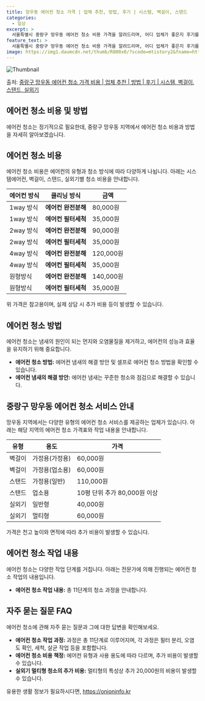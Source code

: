 ```yaml
---
title: 망우동 에어컨 청소 가격 | 업체 추천, 방법, 후기 | 시스템, 벽걸이, 스탠드
categories:
  - 일상
excerpt: >
  서울특별시 중랑구 망우동 에어컨 청소 비용 가격을 알려드리며, 어디 업체가 좋은지 후기를 통해 알아보겠습니다. 현재 글에서는 시스템, 벽걸이, 스탠드, 실외기 각각에 대해 청소 비용이 나와 있으니 참고하시면 되겠습니다. 에어컨 분해 청소 방법 보기 👈 클릭셀프 에어컨 청소 방법 보기👈 클릭중랑구 망우동 에어컨 청소 비용시스템에어컨 방식클리닝방식금액1way 방식에어컨 완전분해80,000원1way 방식에어컨 필터세척35,000원2way 방식에어컨 완전분해90,000원2way 방식에어컨 필터세척35,000원4way 방식에어컨 완전분해120,000원4way 방식에어컨 필터세척35,000원원형방식에어컨 완전분해140,000원원형방식에어컨 필터세척35,000원에어컨 청소 견적 샘플 보기 👈 클릭에어컨 냄새의 원인에..
feature_text: >
  서울특별시 중랑구 망우동 에어컨 청소 비용 가격을 알려드리며, 어디 업체가 좋은지 후기를 통해 알아보겠습니다. 현재 글에서는 시스템, 벽걸이, 스탠드, 실외기 각각에 대해 청소 비용이 나와 있으니 참고하시면 되겠습니다. 에어컨 분해 청소 방법 보기 👈 클릭셀프 에어컨 청소 방법 보기👈 클릭중랑구 망우동 에어컨 청소 비용시스템에어컨 방식클리닝방식금액1way 방식에어컨 완전분해80,000원1way 방식에어컨 필터세척35,000원2way 방식에어컨 완전분해90,000원2way 방식에어컨 필터세척35,000원4way 방식에어컨 완전분해120,000원4way 방식에어컨 필터세척35,000원원형방식에어컨 완전분해140,000원원형방식에어컨 필터세척35,000원에어컨 청소 견적 샘플 보기 👈 클릭에어컨 냄새의 원인에..
image: https://img1.daumcdn.net/thumb/R800x0/?scode=mtistory2&fname=https%3A%2F%2Fblog.kakaocdn.net%2Fdn%2FbcQW85%2FbtsHw4lTk2X%2FVedFMZgoDm5FmcvLNwlp50%2Fimg.webp
---
```


![Thumbnail](https://img1.daumcdn.net/thumb/R800x0/?scode=mtistory2&fname=https%3A%2F%2Fblog.kakaocdn.net%2Fdn%2FbcQW85%2FbtsHw4lTk2X%2FVedFMZgoDm5FmcvLNwlp50%2Fimg.webp)

<p>출처: <a href="https://onioninfo.kr/entry/%EC%A4%91%EB%9E%91%EA%B5%AC-%EB%A7%9D%EC%9A%B0%EB%8F%99-%EC%97%90%EC%96%B4%EC%BB%A8-%EC%B2%AD%EC%86%8C-%EA%B0%80%EA%B2%A9-%EB%B9%84%EC%9A%A9-%EC%97%85%EC%B2%B4-%EC%B6%94%EC%B2%9C-%EB%B0%A9%EB%B2%95-%ED%9B%84%EA%B8%B0-%EC%8B%9C%EC%8A%A4%ED%85%9C-%EB%B2%BD%EA%B1%B8%EC%9D%B4-%EC%8A%A4%ED%83%A0%EB%93%9C-%EC%8B%A4%EC%99%B8%EA%B8%B0" rel="dofollow">중랑구 망우동 에어컨 청소 가격 비용 | 업체 추천 | 방법 | 후기 | 시스템, 벽걸이, 스탠드, 실외기</a> </p>

## 에어컨 청소 비용 및 방법

에어컨 청소는 정기적으로 필요한데, 중랑구 망우동 지역에서 에어컨 청소 비용과 방법을 자세히 알아보겠습니다.

## 에어컨 청소 비용

에어컨 청소 비용은 에어컨의 유형과 청소 방식에 따라 다양하게 나뉩니다. 아래는 시스템에어컨, 벽걸이, 스탠드, 실외기별 청소 비용을
안내합니다.

에어컨 방식 | 클리닝 방식 | 금액  
---|---|---  
1way 방식 | **에어컨 완전분해** | 80,000원  
1way 방식 | **에어컨 필터세척** | 35,000원  
2way 방식 | **에어컨 완전분해** | 90,000원  
2way 방식 | **에어컨 필터세척** | 35,000원  
4way 방식 | **에어컨 완전분해** | 120,000원  
4way 방식 | **에어컨 필터세척** | 35,000원  
원형방식 | **에어컨 완전분해** | 140,000원  
원형방식 | **에어컨 필터세척** | 35,000원  
  
위 가격은 참고용이며, 실제 상담 시 추가 비용 등이 발생할 수 있습니다.

## 에어컨 청소 방법

에어컨 청소는 냄새의 원인이 되는 먼지와 오염물질을 제거하고, 에어컨의 성능과 효율을 유지하기 위해 중요합니다.

  * **에어컨 청소 방법:** 에어컨 냄새의 해결 방안 및 셀프로 에어컨 청소 방법을 확인할 수 있습니다.
  * **에어컨 냄새의 해결 방안:** 에어컨 냄새는 꾸준한 청소와 점검으로 해결할 수 있습니다.

## 중랑구 망우동 에어컨 청소 서비스 안내

망우동 지역에서는 다양한 유형의 에어컨 청소 서비스를 제공하는 업체가 있습니다. 아래는 해당 지역의 에어컨 청소 가격표와 작업 내용을
안내합니다.

유형 | 용도 | 가격  
---|---|---  
벽걸이 | 가정용(가정용) | 60,000원  
벽걸이 | 가정용(업소용) | 60,000원  
스탠드 | 가정용(일반) | 110,000원  
스탠드 | 업소용 | 10평 단위 추가 80,000원 이상  
실외기 | 일반형 | 40,000원  
실외기 | 멀티형 | 60,000원  
  
가격은 천고 높이와 면적에 따라 추가 비용이 발생할 수 있습니다.

## 에어컨 청소 작업 내용

에어컨 청소는 다양한 작업 단계를 거칩니다. 아래는 전문가에 의해 진행되는 에어컨 청소 작업의 내용입니다.

  * **에어컨 청소 작업 내용:** 총 11단계의 청소 과정을 안내합니다.

## 자주 묻는 질문 FAQ

에어컨 청소에 관해 자주 묻는 질문과 그에 대한 답변을 확인해보세요.

  * **에어컨 청소 작업 과정:** 과정은 총 11단계로 이루어지며, 각 과정은 필터 분리, 오염도 확인, 세척, 살균 작업 등을 포함합니다.
  * **에어컨 청소 비용 책정:** 에어컨 유형과 사용 용도에 따라 다르며, 추가 비용이 발생할 수 있습니다.
  * **실외기 멀티형 청소의 추가 비용:** 멀티형의 특성상 추가 20,000원의 비용이 발생할 수 있습니다.



 

유용한 생활 정보가 필요하시다면, <a href="https://onioninfo.kr" rel="dofollow">https://onioninfo.kr</a>


